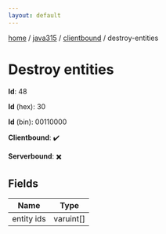```yaml
---
layout: default
---
```


[home](/)  /  [java315](/protocol/java315)  /  [clientbound](/protocol/java315/clientbound)  /  destroy-entities

# Destroy entities

**Id**: 48

**Id** (hex): 30

**Id** (bin): 00110000

**Clientbound**: ✔️

**Serverbound**: ✖️

## Fields

Name | Type
---|---
entity ids | varuint[]
